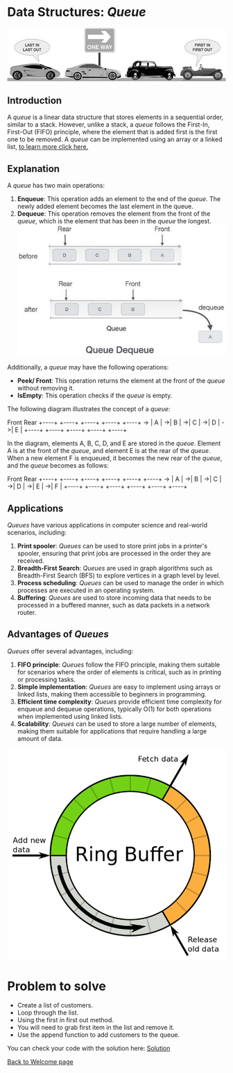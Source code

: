 # Data Structures: _Queue_
![](queue_example%20(1).jpg)
## Introduction

A _queue_ is a linear data structure that stores elements in a sequential order, similar to a stack. However, unlike a stack, a _queue_ follows the First-In, First-Out (FIFO) principle, where the element that is added first is the first one to be removed. A _queue_ can be implemented using an array or a linked list, [to learn more click here.](https://logicmojo.com/data-structures-queue)


## Explanation

A _queue_ has two main operations:

1. **Enqueue**: This operation adds an element to the end of the _queue_. The newly added element becomes the last element in the queue.
2. **Dequeue**: This operation removes the element from the front of the _queue_, which is the element that has been in the _queue_ the longest.
![](queue_dequeue_diagram.jpg)

Additionally, a _queue_ may have the following operations:

- **Peek/ Front**: This operation returns the element at the front of the _queue_ without removing it.
- **IsEmpty**: This operation checks if the _queue_ is empty.

The following diagram illustrates the concept of a _queue_:

Front Rear
+----+ +----+ +----+ +----+ +----+
-> | A | ->| B | ->| C | ->| D | ->| E |
+----+ +----+ +----+ +----+ +----+

In the diagram, elements A, B, C, D, and E are stored in the _queue_. Element A is at the front of the _queue_, and element E is at the rear of the _queue_. When a new element F is enqueued, it becomes the new rear of the _queue_, and the _queue_ becomes as follows:

Front Rear
+----+ +----+ +----+ +----+ +----+ +----+
-> | A | ->| B | ->| C | ->| D | ->| E | ->| F |
+----+ +----+ +----+ +----+ +----+ +----+

## Applications

_Queues_ have various applications in computer science and real-world scenarios, including:

1. **Print spooler**: _Queues_ can be used to store print jobs in a printer's spooler, ensuring that print jobs are processed in the order they are received.
2. **Breadth-First Search**: _Queues_ are used in graph algorithms such as Breadth-First Search (BFS) to explore vertices in a graph level by level.
3. **Process scheduling**: _Queues_ can be used to manage the order in which processes are executed in an operating system.
4. **Buffering**: _Queues_ are used to store incoming data that needs to be processed in a buffered manner, such as data packets in a network router.

## Advantages of _Queues_

_Queues_ offer several advantages, including:

1. **FIFO principle**: _Queues_ follow the FIFO principle, making them suitable for scenarios where the order of elements is critical, such as in printing or processing tasks.
2. **Simple implementation**: _Queues_ are easy to implement using arrays or linked lists, making them accessible to beginners in programming.
3. **Efficient time complexity**: _Queues_ provide efficient time complexity for enqueue and dequeue operations, typically O(1) for both operations when implemented using linked lists.
4. **Scalability**: _Queues_ can be used to store a large number of elements, making them suitable for applications that require handling a large amount of data.

![Circular](circular-queue.png)

# Problem to solve

- Create a list of customers.
- Loop through the list.
- Using the first in first out method.
- You will need to grab first item in the list and remove it.
- Use the append function to add customers to the queue.

You can check your code with the solution here: [Solution](queuesolution.md)

[Back to Welcome page](Welcome.md)


